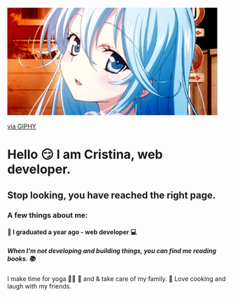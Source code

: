 <img src="./assets/img/blue.gif" width="480" height="246" frameBorder="0" class="giphy-embed" allowFullScreen><p><a href="https://giphy.com/gifs/kawaii-smile-bqSkJ4IwNcoZG">via GIPHY</a></p>
<h1>Hello 😏 I am Cristina, web developer.</h1>

<h2>Stop looking, you have reached the right page.</h2>

<h3>A few things about me:</h3>

<h4> 🏫 I graduated a year ago - web developer 💻</h4>

<h5>When I'm not developing and building things, you can find me reading books. 📚 </h5>
<span>I make time for yoga 🤸‍♀️ 🧘 and & take care of my family.</span>
<span>🥣 Love cooking and laugh with my friends.</span>
